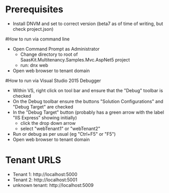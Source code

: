 # Prerequisites

- Install DNVM and set to correct version (beta7 as of time of writing, but check project.json)


#How to run via command line

- Open Command Prompt as Administrator
    - Change directory to root of SaasKit.Multitenancy.Samples.Mvc.AspNet5 project
    - run: dnx web
- Open web browser to tenant domain


#How to run via Visual Studio 2015 Debugger

- Within VS, right click on tool bar and ensure that the "Debug" toolbar is checked
- On the Debug toolbar ensure the buttons "Solution Configurations" and "Debug Target" are checked
- In the "Debug Target" button (probably has a green arrow with the label "IIS Express" showing initially)
    - click the drop down arrow
    - select "webTenant1" or "webTenant2"
- Run or debug as per usual (eg "Ctrl+F5" or "F5")
- Open web browser to tenant domain


# Tenant URLS

- Tenant 1: http://localhost:5000
- Tenant 2: http://localhost:5001
- unknown tenant: http://localhost:5009